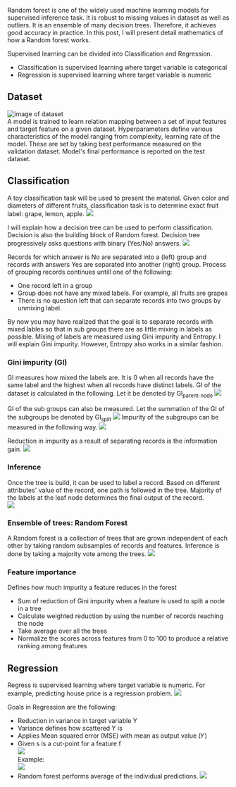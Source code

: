 Random forest is one of the widely used machine learning models for supervised inference task. It is robust to missing values in dataset as well as outliers. It is an ensemble of many decision trees. Therefore, it achieves good accuracy in practice. In this post, I will present detail mathematics of how a Random forest works.

Supervised learning can be divided into Classification and Regression. 
* Classification is supervised learning where target variable is categorical
* Regression is supervised learning where target variable is numeric

## Dataset
![image of dataset](/images/rf/dataset.png)  
A model is trained to learn relation mapping between a set of input features and target feature on a given dataset. Hyperparameters define various characteristics of the model ranging from complexity, learning rate of the model. These are set by taking best performance measured on the validation dataset. Model's final performance is reported on the test dataset.  

## Classification
A toy classification task will be used to present the material. Given color and diameters of different fruits, classification task is to determine exact fruit label: grape, lemon, apple. 
![](/images/rf/classification-data.png)

I will explain how a decision tree can be used to perform classification. Decision is also the building block of Random forest. Decision tree progressively asks questions with binary (Yes/No) answers. 
![](/images/rf/decision-tree.png)

Records for which answer is No are separated into a (left) group and records with answers Yes are separated into another (right) group. Process of grouping records continues untill one of the following:
* One record left in a group
* Group does not have any mixed labels. For example, all fruits are grapes
* There is no question left that can separate records into two groups by unmixing label.

By now you may have realized that the goal is to separate records with mixed lables so that in sub groups there are as little mixing in labels as possible. Mixing of labels are measured using Gini impurity and Entropy. I will explain Gini impurity. However, Entropy also works in a similar fashion. 

### Gini impurity (GI)
GI measures how mixed the labels are. It is 0 when all records have the same label and the highest when all records have distinct labels. GI of the dataset is calculated in the following. Let it be denoted by GI<sub>parent-node</sub>
![](/images/rf/GI.png)

GI of the sub groups can also be measured. Let the summation of the GI of the subgroups be denoted by GI<sub>split</sub>
![](/images/rf/IG.png)
Impurity of the subgroups can be measured in the following way.
![](/images/rf/GI-split.png)

Reduction in impurity as a result of separating records is the information gain. 
![](/images/rf/IG-value.png)

### Inference
Once the tree is build, it can be used to label a record. Based on different attributes' value of the record, one path is followed in the tree. Majority of the labels at the leaf node determines the final output of the record.  
![](/images/rf/dt-inference.png)

### Ensemble of trees: Random Forest
A Random forest is a collection of trees that are grown independent of each other by taking random subsamples of records and features. Inference is done by taking a majority vote among the trees. 
![](/images/rf/rf-classification.png)

### Feature importance
Defines how much impurity a feature reduces in the forest

* Sum of reduction of Gini impurity when a feature is used to split  a node in a tree
* Calculate weighted reduction by using the number of records reaching the node
* Take average over all the trees 
* Normalize the scores across features from 0 to 100 to produce a relative ranking among features

## Regression 
Regress is supervised learning where target variable is numeric. For example, predicting house price is a regression problem.
![](/images/rf/regression-problem.png)

Goals in Regression are the following:  
* Reduction in variance in target variable Y
* Variance defines how scattered Y is
* Applies Mean squared error (MSE) with mean as output value (𝑌)
* Given s is a cut-point for a feature f  
![](/images/rf/regression-eq.png)  
Example:  
![](/images/rf/regression-plot.png)  
* Random forest performs average of the individual predictions.
![](/images/rf/rf-regression.png)
